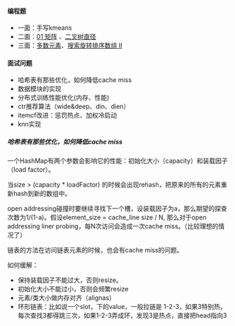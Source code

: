 



#### 编程题

 - 一面：手写kmeans
 - 二面：[01 矩阵](https://leetcode-cn.com/problems/01-matrix/) 、[二叉树直径](https://leetcode-cn.com/problems/diameter-of-binary-tree/)
 - 三面：[多数元素](https://leetcode-cn.com/problems/majority-element/)、[搜索旋转排序数组 II](https://leetcode-cn.com/problems/search-in-rotated-sorted-array-ii/)

#### 面试问题

 - 哈希表有那些优化，如何降低cache miss
 - 数据模块的实现
 - 分布式训练性能优化(内存、性能)
 - ctr推荐算法（wide&deep、din、dien）
 - itemcf改进：惩罚热点、加权冷启动
 - knn实现

##### 哈希表有那些优化，如何降低cache miss

一个HashMap有两个参数会影响它的性能：初始化大小（capacity）和装载因子（load factor）。

当size > (capacity * loadFactor) 的时候会出现rehash，把原来的所有的元素重新hash到新的数组中。

open addressing碰撞时要继续寻找下一个槽，设装载因子为a，那么期望的探查次数为1/(1-a)。假设element_size = cache_line size / N, 那么对于open addressing liner probing，每N次访问会造成一次cache miss。（比较理想的情况了）

链表的方法在访问链表元素的时候，也会有cache miss的问题。


如何缓解：

 - 保持装载因子不能过大，否则resize。
 - 初始化大小不能过小，否则会频繁resize
 - 元素/类大小做内存对齐（alignas）
 - 环形链表：比如说一个slot，下的value，一般拉链是 1-2-3，如果3特别热，每次查找3都得跳三次，如果1-2-3弄成环，发现3是热点，直接把head指向3



